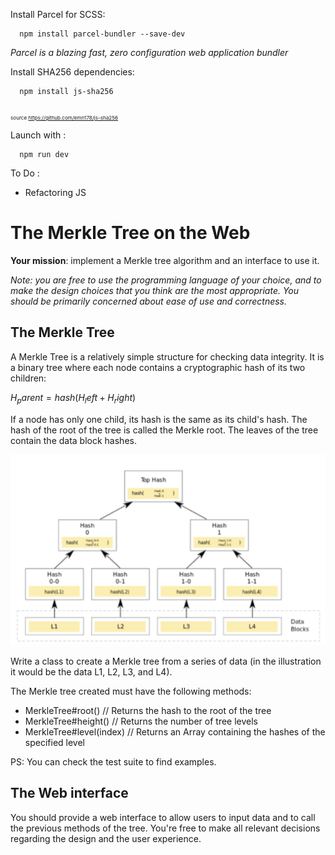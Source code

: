 Install Parcel for SCSS:

      npm install parcel-bundler --save-dev
      
_Parcel is a blazing fast, zero configuration web application bundler_

Install SHA256 dependencies:

      npm install js-sha256
<sub><sub><sub>source https://github.com/emn178/js-sha256</sub></sub></sub>

Launch with :
      
      npm run dev


To Do :
- Refactoring JS

# The Merkle Tree on the Web

**Your mission**: implement a Merkle tree algorithm and an interface to use it.

_Note: you are free to use the programming language of your choice, and to make the design choices that you think are the most appropriate. You should be primarily concerned about ease of use and correctness._

## The Merkle Tree

A Merkle Tree is a relatively simple structure for checking data integrity. It is a binary tree where each node contains a cryptographic hash of its two children:

$H_parent = hash(H_left + H_right)$

If a node has only one child, its hash is the same as its child's hash.
The hash of the root of the tree is called the Merkle root. The leaves of the tree contain the data block hashes.

![Merkle Tree Figure](./merkle_figure.png)

Write a class to create a Merkle tree from a series of data (in the illustration it would be the data L1, L2, L3, and L4).

The Merkle tree created must have the following methods:

- MerkleTree#root() // Returns the hash to the root of the tree
- MerkleTree#height() // Returns the number of tree levels
- MerkleTree#level(index) // Returns an Array containing the hashes of the specified level
      
PS: You can check the test suite to find examples.

## The Web interface

You should provide a web interface to allow users to input data and to call the previous methods of the tree. You're free to make all relevant decisions regarding the design and the user experience.
